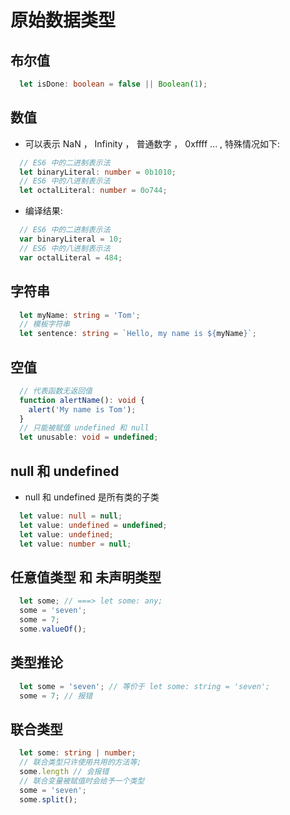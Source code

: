 # 原始数据类型

## 布尔值

```ts
  let isDone: boolean = false || Boolean(1);
```

## 数值
* 可以表示 NaN ， Infinity ， 普通数字 ， 0xffff ... , 特殊情况如下:
```ts
  // ES6 中的二进制表示法
  let binaryLiteral: number = 0b1010;
  // ES6 中的八进制表示法
  let octalLiteral: number = 0o744;
```
* 编译结果:
```js
  // ES6 中的二进制表示法
  var binaryLiteral = 10;
  // ES6 中的八进制表示法
  var octalLiteral = 484;
```

## 字符串

```ts
  let myName: string = 'Tom';
  // 模板字符串
  let sentence: string = `Hello, my name is ${myName}`;
```

## 空值

```ts
  // 代表函数无返回值
  function alertName(): void {
    alert('My name is Tom');
  }
  // 只能被赋值 undefined 和 null
  let unusable: void = undefined;
```

## null 和 undefined

* null 和 undefined 是所有类的子类
```ts
  let value: null = null;
  let value: undefined = undefined;
  let value: undefined;
  let value: number = null;
```

## 任意值类型 和 未声明类型

```ts
  let some; // ===> let some: any;
  some = 'seven';
  some = 7;
  some.valueOf();
```

## 类型推论

```ts
  let some = 'seven'; // 等价于 let some: string = 'seven';
  some = 7; // 报错
```

## 联合类型

```ts
  let some: string | number;
  // 联合类型只许使用共用的方法等;
  some.length // 会报错
  // 联合变量被赋值时会给予一个类型
  some = 'seven';
  some.split();
```
